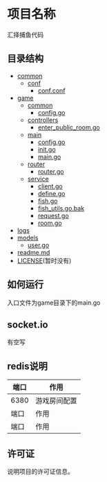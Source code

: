 # 项目名称

汇择捕鱼代码


## 目录结构
- [common](common)
  - [conf](common%2Fconf)
    - [conf.conf](common%2Fconf%2Fconf.conf)
- [game](./game)
  - [common](game%2Fcommon)
    - [config.go](game%2Fcommon%2Fconfig.go)
  - [controllers](game%2Fcontrollers)
    - [enter_public_room.go](game%2Fcontrollers%2Fenter_public_room.go)
  - [main](game%2Fmain)
    - [config.go](game%2Fmain%2Fconfig.go)
    - [init.go](game%2Fmain%2Finit.go)
    - [main.go](game%2Fmain%2Fmain.go)
  - [router](game%2Frouter)
    - [router.go](game%2Frouter%2Frouter.go)
  - [service](game%2Fservice)
    - [client.go](game%2Fservice%2Fclient.go)
    - [define.go](game%2Fservice%2Fdefine.go)
    - [fish.go](game%2Fservice%2Ffish.go)
    - [fish_utils.go.bak](game%2Fservice%2Ffish_utils.go.bak)
    - [request.go](game%2Fservice%2Frequest.go)
    - [room.go](game%2Fservice%2Froom.go)
- [logs](logs)
- [models](./src/models)
    - [user.go](model%2Fuser.go)
- [readme.md](readme.md)
- [LICENSE](./LICENSE)(暂时没有)

## 如何运行

入口文件为game目录下的main.go

## socket.io
有空写

## redis说明

| 端口   | 作用     |
|------|--------|
| 6380 | 游戏房间配置 |
| 端口   | 作用     |
| 端口   | 作用     |


## 许可证

说明项目的许可证信息。

